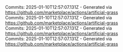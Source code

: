 Commits: 2025-01-10T12:57:07.131Z - Generated via https://github.com/marketplace/actions/artificial-grass
<br>
Commits: 2025-01-10T12:57:07.131Z - Generated via https://github.com/marketplace/actions/artificial-grass
<br>
Commits: 2025-01-10T12:57:07.131Z - Generated via https://github.com/marketplace/actions/artificial-grass
<br>
Commits: 2025-01-10T12:57:07.131Z - Generated via https://github.com/marketplace/actions/artificial-grass
<br>
